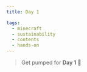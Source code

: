 ```yaml
---
title: Day 1

tags:
  - minecraft
  - sustainability
  - contents
  - hands-on
---
```


> Get pumped for **Day 1** 🚀

